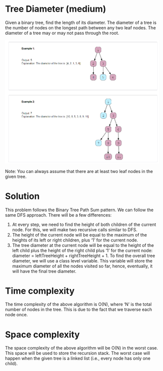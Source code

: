 # Tree Diameter (medium) 
Given a binary tree, find the length of its diameter. The diameter of a tree is the number of nodes on the longest path between any two leaf nodes. The diameter of a tree may or may not pass through the root.

![alt text][logo]

[logo]:https://github.com/kai-ion/Grokking-the-coding-Interview/blob/main/08.%20Pattern%20Tree%20Depth%20First%20Search/6.%20Tree%20Diameter%20(medium)/Example.PNG "example"



Note: You can always assume that there are at least two leaf nodes in the given tree.



# Solution 
This problem follows the Binary Tree Path Sum pattern. We can follow the same DFS approach. There will be a few differences:

1. At every step, we need to find the height of both children of the current node. For this, we will make two recursive calls similar to DFS.
2. The height of the current node will be equal to the maximum of the heights of its left or right children, plus ‘1’ for the current node.
3. The tree diameter at the current node will be equal to the height of the left child plus the height of the right child plus ‘1’ for the current node: diameter = leftTreeHeight + rightTreeHeight + 1. To find the overall tree diameter, we will use a class level variable. This variable will store the maximum diameter of all the nodes visited so far, hence, eventually, it will have the final tree diameter.

# Time complexity 
The time complexity of the above algorithm is O(N), where ‘N’ is the total number of nodes in the tree. This is due to the fact that we traverse each node once.

# Space complexity 
The space complexity of the above algorithm will be O(N) in the worst case. This space will be used to store the recursion stack. The worst case will happen when the given tree is a linked list (i.e., every node has only one child).
